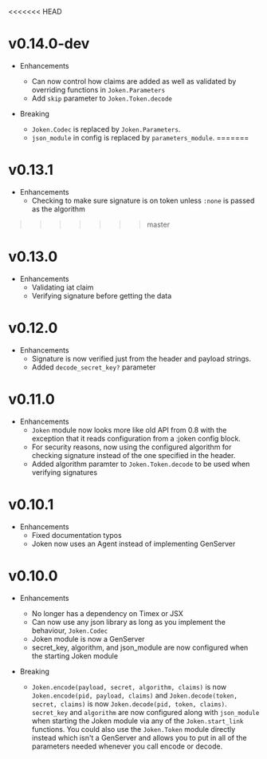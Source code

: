 <<<<<<< HEAD
# v0.14.0-dev

* Enhancements
  * Can now control how claims are added as well as validated by overriding functions in `Joken.Parameters`
  * Add `skip` parameter to `Joken.Token.decode`

* Breaking
  * `Joken.Codec` is replaced by `Joken.Parameters`. 
  * `json_module` in config is replaced by `parameters_module`. 
=======
# v0.13.1
  * Enhancements
    * Checking to make sure signature is on token unless `:none` is passed as the algorithm
>>>>>>> master

# v0.13.0

* Enhancements
  * Validating iat claim
  * Verifying signature before getting the data

# v0.12.0

* Enhancements
  * Signature is now verified just from the header and payload strings.
  * Added `decode_secret_key?` parameter

# v0.11.0

* Enhancements
  * `Joken` module now looks more like old API from 0.8 with the exception that it reads configuration from a :joken config block.
  * For security reasons, now using the configured algorithm for checking signature instead of the one specified in the header.
  * Added algorithm paramter to `Joken.Token.decode` to be used when verifying signatures

# v0.10.1

* Enhancements
  * Fixed documentation typos
  * Joken now uses an Agent instead of implementing GenServer


# v0.10.0

* Enhancements
  * No longer has a dependency on Timex or JSX
  * Can now use any json library as long as you implement the behaviour, `Joken.Codec`
  * Joken module is now a GenServer
  * secret_key, algorithm, and json_module are now configured when the starting Joken module

* Breaking
  * `Joken.encode(payload, secret, algorithm, claims)` is now `Joken.encode(pid, payload, claims)` and `Joken.decode(token, secret, claims)` is now `Joken.decode(pid, token, claims)`. `secret_key` and `algorithm` are now configured along with `json_module` when starting the Joken module via any of the `Joken.start_link` functions. You could also use the `Joken.Token` module directly instead which isn't a GenServer and allows you to put in all of the parameters needed whenever you call encode or decode. 